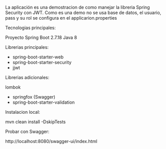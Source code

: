 

La aplicación es una demostracion de como manejar la libreria Spring Security con JWT.
Como es una demo no se usa base de datos, el usuario, pass y su rol se configura en el applicarion.properties



Tecnologias principales:

Proyecto Spring Boot 2.7.18
Java 8

Librerias principales:

- spring-boot-starter-web
- spring-boot-starter-security
- jjwt

Librerias adicionales:

lombok
- springfox (Swagger)
- spring-boot-starter-validation

Instalacion local:

mvn clean install -DskipTests

Probar con Swagger:

http://localhost:8080/swagger-ui/index.html
